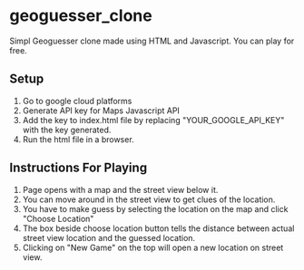 # geoguesser_clone
Simpl Geoguesser clone made using HTML and Javascript. You can play for free.

## Setup
1. Go to google cloud platforms
2. Generate API key for Maps Javascript API
3. Add the key to index.html file by replacing "YOUR_GOOGLE_API_KEY" with the key generated.
4. Run the html file in a browser.

## Instructions For Playing
1. Page opens with a map and the street view below it.
2. You can move around in the street view to get clues of the location.
3. You have to make guess by selecting the location on the map and click "Choose Location"
4. The box beside choose location button tells the distance between actual street view location and the guessed location.
5. Clicking on "New Game" on the top will open a new location on street view.


